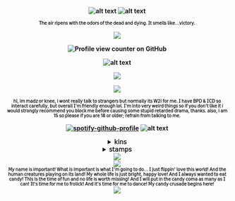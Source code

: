 


<div align="center">

<b>![alt text](https://64.media.tumblr.com/7dea2a21a73276dd5da80e36275c9f3c/05e51809ca144598-1f/s640x960/e88880c0ba61fbd1cad7b108f83f0873c697a0b9.gifv)<b>
![alt text](https://44.media.tumblr.com/1dd875f29a01f625adc9c29aa73604a9/bcd3ef6f95d07d2c-a1/s1280x1920_f1/74b6a7debe42a43a76192c98ac6c84d0459518c0.gifv)
<div align="center">

<b><sup><sub>𝖳𝗁𝖾 𝖺𝗂𝗋 𝗋𝗂𝗉𝖾𝗇𝗌 𝗐𝗂𝗍𝗁 𝗍𝗁𝖾 𝗈𝖽𝗈𝗋𝗌 𝗈𝖿 𝗍𝗁𝖾 𝖽𝖾𝖺𝖽 𝖺𝗇𝖽 𝖽𝗒𝗂𝗇𝗀. 𝖨𝗍 𝗌𝗆𝖾𝗅𝗅𝗌 𝗅𝗂𝗄𝖾...𝗏𝗂𝖼𝗍𝗈𝗋𝗒.</sub></sup></b>
<p align="center">
  <img src="https://64.media.tumblr.com/cdb1a062c5b241ff54bda869be6b8fda/e9469f27eefa44ad-4c/s75x75_c1/e920215a50b2af7832d1e2ca35d88f4b84a2b5ac.gifv" />
</p>

![Profile view counter on GitHub](https://komarev.com/ghpvc/?username=kottbullarcat)


![alt text](https://64.media.tumblr.com/e7d34c1078ddca1fa98d8158d250f2dd/df41b2e692546265-72/s1280x1920/875093fd1bb0ce2f49bcadfaa35b9879f42342a2.pnj)

<p align="center">
  <img src="https://s5.ezgif.com/tmp/ezgif-56e1529ecee6d5.gif" />
  
</p>

<img src="https://64.media.tumblr.com/17e6073f28d61c29183e8b7664265238/eca8b10a97918538-b5/s75x75_c1/8fc242873511a9eae3ae3a7985f2a86d98af7726.gifv" />

<b><sup><sub>𝗁𝗂, 𝗂𝗆 𝗆𝖺𝖽𝗓 𝗈𝗋 𝗄𝗇𝖾𝖾, 𝗂 𝗐𝗈𝗇𝗍 𝗋𝖾𝖺𝗅𝗅𝗒 𝗍𝖺𝗅𝗄 𝗍𝗈 𝗌𝗍𝗋𝖺𝗇𝗀𝖾𝗋𝗌 𝖻𝗎𝗍 𝗇𝗈𝗋𝗆𝖺𝗅𝗅𝗒 𝗂𝗍𝗌 𝖶2𝗂 𝖿𝗈𝗋 𝗆𝖾. 𝖨 𝗁𝖺𝗏𝖾 𝖡𝖯𝖣 & 𝖨𝖢𝖣 𝗌𝗈 𝗂𝗇𝗍𝖾𝗋𝖺𝖼𝗍 𝖼𝖺𝗋𝖾𝖿𝗎𝗅𝗅𝗒, 𝖻𝗎𝗍 𝗈𝗏𝖾𝗋𝖺𝗅𝗅 𝖨’𝗆 𝖿𝗋𝗂𝖾𝗇𝖽𝗅𝗒 𝖾𝗇𝗈𝗎𝗀𝗁 𝗅𝗈𝗅. 𝖨’𝗆 𝗂𝗇𝗍𝗈 𝗏𝖾𝗋𝗒 𝗐𝖾𝗂𝗋𝖽 𝗍𝗁𝗂𝗇𝗀𝗌 𝗌𝗈 𝗂𝖿 𝗒𝗈𝗎 𝖽𝗈𝗇’𝗍 𝗅𝗂𝗄𝖾 𝗂𝗍 𝗂 𝗐𝗈𝗎𝗅𝖽 𝗌𝗍𝗋𝗈𝗇𝗀𝗅𝗒 𝗋𝖾𝖼𝗈𝗆𝗆𝖾𝗇𝖽 𝗒𝗈𝗎 𝖻𝗅𝗈𝖼𝗄 𝗆𝖾 𝖻𝖾𝖿𝗈𝗋𝖾 𝖼𝖺𝗎𝗌𝗂𝗇𝗀 𝗌𝗈𝗆𝖾 𝗌𝗍𝗎𝗉𝗂𝖽 𝗋𝖾𝗍𝖺𝗋𝖽𝖾𝖽 𝖽𝗋𝖺𝗆𝖺, 𝗍𝗁𝖺𝗇𝗄𝗌. 𝖺𝗅𝗌𝗈, 𝗂 𝖺𝗆 15 𝗌𝗈 𝗉𝗅𝖾𝖺𝗌𝖾 𝗂𝖿 𝗒𝗈𝗎 𝖺𝗋𝖾 18 𝗈𝗋 𝗈𝗅𝖽𝖾𝗋; 𝗋𝖾𝖿𝗋𝖺𝗂𝗇 𝖿𝗋𝗈𝗆 𝗍𝖺𝗅𝗄𝗂𝗇𝗀 𝗍𝗈 𝗆𝖾.</sub></sup></b>

[![spotify-github-profile](https://spotify-github-profile.kittinanx.com/api/view?uid=31b2yffynub6sxiq65xwurwdgcuq&cover_image=true&theme=novatorem&show_offline=false&background_color=121212&interchange=false&bar_color=6c0200&bar_color_cover=true)](https://github.com/kittinan/spotify-github-profile)
![alt text](https://64.media.tumblr.com/99e5ce2e44df09cee70acefc80f8e54d/0f3a580eb152b514-68/s500x750/bb267e8ff4666efd6e0ff11929395095d7073183.webp)

<details>
    <summary>𝗄𝗂𝗇𝗌</summary>
    <IMG src="https://64.media.tumblr.com/41c44bf417784bdab8f3a344af44cfd3/dd55da2effe7c2f5-be/s400x600/93edfddcc890dbf7f126643331c96d8a2fa970c7.pnj"  alt="https://64.media.tumblr.com/41c44bf417784bdab8f3a344af44cfd3/dd55da2effe7c2f5-be/s400x600/93edfddcc890dbf7f126643331c96d8a2fa970c7.pnj"/>
   <IMG src="https://64.media.tumblr.com/38a0f3cfc87f5379c6f59ca6e9cc678b/dd55da2effe7c2f5-ad/s400x600/4fe09b8921e23d6dc96d341d3816f4341dd8d224.pnj"  alt="https://64.media.tumblr.com/41c44bf417784bdab8f3a344af44cfd3/dd55da2effe7c2f5-be/s400x600/93edfddcc890dbf7f126643331c96d8a2fa970c7.pnj"/>
  <IMG src="https://64.media.tumblr.com/f874b36888302e2a642f03e970eb8c27/11d6d6494b2fcbf7-c8/s400x600/3ce2997aca97ff7920bb182aab5dc7f9f9847513.pnj"  alt="https://64.media.tumblr.com/41c44bf417784bdab8f3a344af44cfd3/dd55da2effe7c2f5-be/s400x600/93edfddcc890dbf7f126643331c96d8a2fa970c7.pnj"/>
  <IMG src="https://64.media.tumblr.com/9cf930a5e4e0f45d038e04a52be71b5c/dd55da2effe7c2f5-6a/s400x600/a8242294b78dc2fe5a2fe395ee4ff010ea32911e.pnj"  alt="https://64.media.tumblr.com/41c44bf417784bdab8f3a344af44cfd3/dd55da2effe7c2f5-be/s400x600/93edfddcc890dbf7f126643331c96d8a2fa970c7.pnj"/>
  <IMG src="https://64.media.tumblr.com/613ce49efde95a9f179ba44d82057aa3/dd55da2effe7c2f5-7a/s400x600/b32e3a865f5a1e875034c8ad700751dbc44cac40.pnj"  alt="https://64.media.tumblr.com/41c44bf417784bdab8f3a344af44cfd3/dd55da2effe7c2f5-be/s400x600/93edfddcc890dbf7f126643331c96d8a2fa970c7.pnj"/>
  <IMG src="https://64.media.tumblr.com/16339fea04a6aecaa2884639882b7ee4/dd55da2effe7c2f5-71/s400x600/60686f9994abe96ef1a71761a817c57c64f12c27.pnj"  alt="https://64.media.tumblr.com/41c44bf417784bdab8f3a344af44cfd3/dd55da2effe7c2f5-be/s400x600/93edfddcc890dbf7f126643331c96d8a2fa970c7.pnj"/>
    <IMG src="https://64.media.tumblr.com/5ba76361e45daaef13535aad01c86807/dd55da2effe7c2f5-38/s400x600/f221792b174733a5b4ae395aae757c98f485dbaf.pnj"  alt="https://64.media.tumblr.com/41c44bf417784bdab8f3a344af44cfd3/dd55da2effe7c2f5-be/s400x600/93edfddcc890dbf7f126643331c96d8a2fa970c7.pnj"/>
  <IMG src="https://64.media.tumblr.com/3f12437e2f443f939806544e632ac21c/dd55da2effe7c2f5-eb/s400x600/662f285d6b93d9b6661e8d2c864518bfa4240c9d.pnj"  alt="https://64.media.tumblr.com/41c44bf417784bdab8f3a344af44cfd3/dd55da2effe7c2f5-be/s400x600/93edfddcc890dbf7f126643331c96d8a2fa970c7.pnj"/>
    <IMG src="https://64.media.tumblr.com/b7ed0b25c9ff9c362271f920642ab12e/c78ee21d39431a68-a4/s1280x1920/3a4212a0a187d31d1ef8d8718205ca0b27480468.pnj"  alt="https://64.media.tumblr.com/41c44bf417784bdab8f3a344af44cfd3/dd55da2effe7c2f5-be/s400x600/93edfddcc890dbf7f126643331c96d8a2fa970c7.pnj"/>
    </details>
<details>
    <summary>𝗌𝗍𝖺𝗆𝗉𝗌</summary>
       <IMG src="https://64.media.tumblr.com/c363ab705b2f45a9bc6ce6cf62012ad0/ac8c9bbedf28f7df-99/s100x200/0662c39e50fd2f7c109d59a2ad8326259a87e2d5.pnj"  alt="https://64.media.tumblr.com/41c44bf417784bdab8f3a344af44cfd3/dd55da2effe7c2f5-be/s400x600/93edfddcc890dbf7f126643331c96d8a2fa970c7.pnj"/>
  <IMG src="https://64.media.tumblr.com/f3af12521d3ceff8b17795089d2e243c/c9297f588c3bfa47-65/s100x200/21ee4cc1084959d8bdeb8e9aa76a539d52725ea3.pnj"  alt="https://64.media.tumblr.com/41c44bf417784bdab8f3a344af44cfd3/dd55da2effe7c2f5-be/s400x600/93edfddcc890dbf7f126643331c96d8a2fa970c7.pnj"/> 
 <IMG src="https://64.media.tumblr.com/243f831dfb3a859ee8d453dfe28861f9/2ba82c85997e6a3f-f6/s100x200/f952dcbc2b5605f4703c3e4630616b934a27786b.gifv"/>
<IMG src="https://external-media.spacehey.net/media/s_1qOF6hf1JgcPhxWBHdKSKLtCJAl_BhZ-7QyUOhSua4=/https://images-wixmp-ed30a86b8c4ca887773594c2.wixmp.com/f/ec9048d5-1fd4-42f1-88ff-2f628e8b4464/d8cxtjx-c6725af4-2cc8-421f-ac0f-9e7f08203437.gif?token=eyJ0eXAiOiJKV1QiLCJhbGciOiJIUzI1NiJ9.eyJzdWIiOiJ1cm46YXBwOjdlMGQxODg5ODIyNjQzNzNhNWYwZDQxNWVhMGQyNmUwIiwiaXNzIjoidXJuOmFwcDo3ZTBkMTg4OTgyMjY0MzczYTVmMGQ0MTVlYTBkMjZlMCIsIm9iaiI6W1t7InBhdGgiOiJcL2ZcL2VjOTA0OGQ1LTFmZDQtNDJmMS04OGZmLTJmNjI4ZThiNDQ2NFwvZDhjeHRqeC1jNjcyNWFmNC0yY2M4LTQyMWYtYWMwZi05ZTdmMDgyMDM0MzcuZ2lmIn1dXSwiYXVkIjpbInVybjpzZXJ2aWNlOmZpbGUuZG93bmxvYWQiXX0.N1Bd1tV8QMPQwFwRJeG2ZPY5BwzsZSQTEZxXyHJoI10"  alt="https://64.media.tumblr.com/41c44bf417784bdab8f3a344af44cfd3/dd55da2effe7c2f5-be/s400x600/93edfddcc890dbf7f126643331c96d8a2fa970c7.pnj"/>
<IMG src="https://external-media.spacehey.net/media/s_0gWz8N7BN5f2B-NLIzhdWtl4-Xr2_I_ZgL1w559tO4=/https://images-wixmp-ed30a86b8c4ca887773594c2.wixmp.com/f/ec9048d5-1fd4-42f1-88ff-2f628e8b4464/d8d5wyr-34b7e897-62e2-4553-8080-877abef4d284.gif?token=eyJ0eXAiOiJKV1QiLCJhbGciOiJIUzI1NiJ9.eyJzdWIiOiJ1cm46YXBwOjdlMGQxODg5ODIyNjQzNzNhNWYwZDQxNWVhMGQyNmUwIiwiaXNzIjoidXJuOmFwcDo3ZTBkMTg4OTgyMjY0MzczYTVmMGQ0MTVlYTBkMjZlMCIsIm9iaiI6W1t7InBhdGgiOiJcL2ZcL2VjOTA0OGQ1LTFmZDQtNDJmMS04OGZmLTJmNjI4ZThiNDQ2NFwvZDhkNXd5ci0zNGI3ZTg5Ny02MmUyLTQ1NTMtODA4MC04NzdhYmVmNGQyODQuZ2lmIn1dXSwiYXVkIjpbInVybjpzZXJ2aWNlOmZpbGUuZG93bmxvYWQiXX0.mcfTmjc0a3NsqbVaO1l-UtfDUIDbIaow4LTbpKL4kYg"  alt="https://64.media.tumblr.com/41c44bf417784bdab8f3a344af44cfd3/dd55da2effe7c2f5-be/s400x600/93edfddcc890dbf7f126643331c96d8a2fa970c7.pnj"/>
<IMG src="https://64.media.tumblr.com/eb1279c6d8141edca796d4c1e15badf9/4ffca3aa48f34f3a-86/s100x200/573434a37edb8546d35dc543e6e1be28ad548ad7.pnj"  alt="https://64.media.tumblr.com/41c44bf417784bdab8f3a344af44cfd3/dd55da2effe7c2f5-be/s400x600/93edfddcc890dbf7f126643331c96d8a2fa970c7.pnj"/>
<IMG src="https://64.media.tumblr.com/430c878dd802d7cc29b8e2976f623621/4ffca3aa48f34f3a-a3/s100x200/fc29730b689d112dda1d2b7fec17ac25e1f08443.pnj"  alt="https://64.media.tumblr.com/41c44bf417784bdab8f3a344af44cfd3/dd55da2effe7c2f5-be/s400x600/93edfddcc890dbf7f126643331c96d8a2fa970c7.pnj"/>
<IMG src="https://64.media.tumblr.com/3d789f03a2c7b087ca494e92b0a9b5eb/f943d9890bee0f57-4e/s100x200/3b5f820afe5f4f1a1e68ac3e417b25bf31341669.gifv"  alt="https://64.media.tumblr.com/41c44bf417784bdab8f3a344af44cfd3/dd55da2effe7c2f5-be/s400x600/93edfddcc890dbf7f126643331c96d8a2fa970c7.pnj"/>
<IMG src="https://64.media.tumblr.com/8f2e64476352c575947ac21a7ed31a85/a86a17c9a4f8ac26-fa/s100x200/a7446fd805af3650665bd5ebc5b5de76d27ff591.gifv"  alt="https://64.media.tumblr.com/41c44bf417784bdab8f3a344af44cfd3/dd55da2effe7c2f5-be/s400x600/93edfddcc890dbf7f126643331c96d8a2fa970c7.pnj"/>
<IMG src="https://64.media.tumblr.com/4a058c2888320084384f515cd1524e3e/1b8381f969116a1e-5d/s100x200/2481e1ae030df8a4c6112ca71fb6297d53da5b45.pnj"  alt="https://64.media.tumblr.com/41c44bf417784bdab8f3a344af44cfd3/dd55da2effe7c2f5-be/s400x600/93edfddcc890dbf7f126643331c96d8a2fa970c7.pnj"/>
<IMG src="https://64.media.tumblr.com/0077b7c4db45cfdac91a21b04b87714d/5805c69156129592-60/s250x400/936133fcb85f57b7f01c59e433c93ebfdd3c7064.gifv"  alt="https://64.media.tumblr.com/41c44bf417784bdab8f3a344af44cfd3/dd55da2effe7c2f5-be/s400x600/93edfddcc890dbf7f126643331c96d8a2fa970c7.pnj"/>
<IMG src="https://64.media.tumblr.com/298a258b1d543630e11f4315d948c4eb/64b92bce306f5921-5c/s100x200/943d32f44df1b3cfd998478818d040f4e9a9f913.pnj"  alt="https://64.media.tumblr.com/41c44bf417784bdab8f3a344af44cfd3/dd55da2effe7c2f5-be/s400x600/93edfddcc890dbf7f126643331c96d8a2fa970c7.pnj"/>
<IMG src="https://64.media.tumblr.com/19b61b434c37be134996e26149bf0e7f/9cf92db4fd329893-b2/s100x200/f3e6bac63077c94a61d7c5ef02ca981011b5b2c1.pnj"  alt="https://64.media.tumblr.com/41c44bf417784bdab8f3a344af44cfd3/dd55da2effe7c2f5-be/s400x600/93edfddcc890dbf7f126643331c96d8a2fa970c7.pnj"/>
<IMG src="https://64.media.tumblr.com/f57d5941b3783d65b29f0e248b1f67d5/9cf92db4fd329893-98/s100x200/09a238e848e12df4ad14ea70126ebdf270e9fe35.pnj"  alt="https://64.media.tumblr.com/41c44bf417784bdab8f3a344af44cfd3/dd55da2effe7c2f5-be/s400x600/93edfddcc890dbf7f126643331c96d8a2fa970c7.pnj"/>
<IMG src="https://64.media.tumblr.com/14842c5c2e9f766234f6031370fd7c82/8574ac30b86e31bd-aa/s250x400/9edb568ad4992f87d14d9503f63cf293664695e8.pnj"  alt="https://64.media.tumblr.com/41c44bf417784bdab8f3a344af44cfd3/dd55da2effe7c2f5-be/s400x600/93edfddcc890dbf7f126643331c96d8a2fa970c7.pnj"/>
<IMG src="https://64.media.tumblr.com/ed46b9b4034c6b9e9604ef85120515d3/9cf92db4fd329893-2a/s100x200/78e142067abd4f6f264fb946777166c61ae96cb3.pnj"  alt="https://64.media.tumblr.com/41c44bf417784bdab8f3a344af44cfd3/dd55da2effe7c2f5-be/s400x600/93edfddcc890dbf7f126643331c96d8a2fa970c7.pnj"/>
<IMG src="https://64.media.tumblr.com/f9e49f8b92eaf1acc72e45e308925ce4/9cf92db4fd329893-3a/s100x200/a7675b25a2b5f62967a4fcf4f21dd8d5523a7b62.pnj"  alt="https://64.media.tumblr.com/41c44bf417784bdab8f3a344af44cfd3/dd55da2effe7c2f5-be/s400x600/93edfddcc890dbf7f126643331c96d8a2fa970c7.pnj"/>
<IMG src="https://64.media.tumblr.com/36f325ed49f54fa7f462c4c830e3e5d0/db4c128dd381992e-c4/s100x200/886b8a02269c9ce27bfeff4685a2338927e3e3df.pnj"  alt="https://64.media.tumblr.com/41c44bf417784bdab8f3a344af44cfd3/dd55da2effe7c2f5-be/s400x600/93edfddcc890dbf7f126643331c96d8a2fa970c7.pnj"/>
<IMG src="https://64.media.tumblr.com/e2441515472589cbfb3b5b31423c6264/db4c128dd381992e-8c/s100x200/954b5f6e29c0c6711d086ccc442955a7a1a7207b.pnj"  alt="https://64.media.tumblr.com/41c44bf417784bdab8f3a344af44cfd3/dd55da2effe7c2f5-be/s400x600/93edfddcc890dbf7f126643331c96d8a2fa970c7.pnj"/>
<IMG src="https://64.media.tumblr.com/f675019999b00e23dd1c5cb9c6437dfd/db4c128dd381992e-b5/s100x200/16d93b0938d9460cc239994784b52f1d8baa03f3.pnj"  alt="https://64.media.tumblr.com/41c44bf417784bdab8f3a344af44cfd3/dd55da2effe7c2f5-be/s400x600/93edfddcc890dbf7f126643331c96d8a2fa970c7.pnj"/>
<IMG src="https://64.media.tumblr.com/5e8b569d434c12eb70e4a717b0c73feb/db4c128dd381992e-d8/s100x200/b4acb8e501bb9bb6bd6460dbfcdb76f8a29c0279.pnj"  alt="https://64.media.tumblr.com/41c44bf417784bdab8f3a344af44cfd3/dd55da2effe7c2f5-be/s400x600/93edfddcc890dbf7f126643331c96d8a2fa970c7.pnj"/>
<IMG src="https://64.media.tumblr.com/94a807be447e725b6709c96e3dd0a570/db4c128dd381992e-29/s100x200/364246f54e5d5d895206f28586f2adbaa1ec52c2.pnj"  alt="https://64.media.tumblr.com/41c44bf417784bdab8f3a344af44cfd3/dd55da2effe7c2f5-be/s400x600/93edfddcc890dbf7f126643331c96d8a2fa970c7.pnj"/>
<IMG src="https://64.media.tumblr.com/f7d32b0cd4dbf397557fb84604ba0d29/db4c128dd381992e-92/s100x200/6ed6f93d9d2107944b4b0016ac00d29910a70472.pnj"  alt="https://64.media.tumblr.com/41c44bf417784bdab8f3a344af44cfd3/dd55da2effe7c2f5-be/s400x600/93edfddcc890dbf7f126643331c96d8a2fa970c7.pnj"/>
<IMG src="https://64.media.tumblr.com/e2d995a028331a50fba873309ed8c046/db4c128dd381992e-58/s100x200/e4a7792a132be6c7c913287d91d23c41c202447f.pnj"  alt="https://64.media.tumblr.com/41c44bf417784bdab8f3a344af44cfd3/dd55da2effe7c2f5-be/s400x600/93edfddcc890dbf7f126643331c96d8a2fa970c7.pnj"/>
<IMG src="https://64.media.tumblr.com/60b6c30db573b3971d723d7756b82463/db4c128dd381992e-ec/s100x200/435256c551b6bdff54239e0aca70e0df783ea368.pnj"  alt="https://64.media.tumblr.com/41c44bf417784bdab8f3a344af44cfd3/dd55da2effe7c2f5-be/s400x600/93edfddcc890dbf7f126643331c96d8a2fa970c7.pnj"/>
<IMG src="https://64.media.tumblr.com/68bb9e71ec030bfeb579002c6761aa36/8574ac30b86e31bd-b7/s100x200/3aaa63cd8b7fdc2b01245e41dca4a67de92ddbda.gifv"/>
<IMG src="https://64.media.tumblr.com/d47fb259a54535901ce7b724ccdeae26/8574ac30b86e31bd-96/s100x200/1fda5a4092a577ff6e1cfd3529b7d48b02b5d9f7.gifv"/>
<IMG src="https://64.media.tumblr.com/4edba2d9d105f7afae27739cf85a54fc/8574ac30b86e31bd-8d/s250x400/f6f7a3634142430eb2a7c118a71999fad642a971.gifv"/>
<IMG src="https://64.media.tumblr.com/2c24367d368a8585c6c463f7c68c0026/f943d9890bee0f57-13/s100x200/6930438b6ec32b1ad795e9fec759a56cbf268ba8.gifv"/>
<IMG src="https://64.media.tumblr.com/4a0c6aeee99e98be2d7524de6be22fd5/1fcdd031f522001e-6e/s100x200/e74afe043b9a4abebae88257058489716b807d3e.jpg"/>
<IMG src="https://64.media.tumblr.com/03d8a90e8b6eca2dea8bd5f7edc18f5c/f943d9890bee0f57-b8/s100x200/c000a444fe6220eee2b313b5dc7158831ea89685.gifv"/>
<IMG src="https://64.media.tumblr.com/a94b56f219981ac6d01143f16cef5314/f1178a5f62e3c39d-b2/s100x200/438ef9c18016883beb6b2671cfc767fea22e5fe4.pnj"/>
<IMG src="https://64.media.tumblr.com/3fdb2eb80a13122e86a3b83d2e44aecb/a99305fc354b6993-b5/s100x200/1d2715db3008addfa14a6a23e82c36192a8651e0.pnj"/>
<IMG src="https://64.media.tumblr.com/482e387d9ef7ddf0144c555d67b4544c/a99305fc354b6993-9c/s100x200/ef11f9c5f9ffb917febfba61068e4e02c17b683c.pnj"/>
<IMG src="https://64.media.tumblr.com/203915299157c7fe6039e851a7dbaba0/a99305fc354b6993-10/s100x200/2805f21995d40abfac2f7e87a1a7c639c2aab961.pnj"/>
<IMG src="https://external-media.spacehey.net/media/sXmx5zeKsLrCMbU9cgKCeYsPgii6vDIaXrFdCDkeAu7I=/https://i.ibb.co/dMy2Znn/devi-and-nny.png"/>
<IMG src="https://external-media.spacehey.net/media/sP1cB5vhICvCX4WOf_BmrmcL1aJR-gpUKu9Ft8CfjVaQ=/https://i.ibb.co/sPm9fnd/and-now-we-depart.png"/>
<IMG src="https://external-media.spacehey.net/media/sVPY3EBvtJCIWBcZO3O0WKHFuojFEqa7lvKpjkF4CuBY=/https://i.ibb.co/3rVmdc0/dg1zl77-daed33b7-30a3-41e0-bb6b-4d38ed34d914.gif"/>
<IMG src="https://64.media.tumblr.com/806d5e88f7cb8a4f34220a8dd375f901/f8f0df836df385fa-86/s100x200/409025d19253dacb407268e1f6665ba859d39757.pnj"/>
<IMG src="https://64.media.tumblr.com/276a51a83663cea3723efb71af6c39ff/f8f0df836df385fa-8d/s100x200/e3cc776a551601f5c6fad32f648bded3d63f97c5.gifv"/>
<IMG src="https://64.media.tumblr.com/d8fe66136f9622862fef409e97e6cba3/d466352a989a32b5-f8/s100x200/fc88f644fa0fe2ecb03989d1c3dad9a52d303de8.pnj"/>
<IMG src="https://64.media.tumblr.com/92b3f5a598fa040fb13f79669b7850a3/d466352a989a32b5-62/s100x200/f829e96e9a3aa67f8ca3c60266ae0c75521aa42d.pnj"/>
<IMG src="https://64.media.tumblr.com/bfdbd2f84587c2b036031258f249ad23/d466352a989a32b5-8b/s100x200/049ae77399bdb5950ed3316a2adcd699deace05e.pnj"/>
<IMG src="https://64.media.tumblr.com/5648ce04703fb7bcb3a80367b7719592/17bd8b808632808f-83/s250x400/e5f0ea9d9fea13804fd085f037d83d3768e022b8.gifv"/>
    </details>

<div align="center">
<IMG src="https://64.media.tumblr.com/4a86639cbab2ce2e6e49107f07fd71b0/6d12f0ecee1b5ac1-dd/s1280x1920/8aac286286c11802befba484ed4d3fc388983c8d.pnj"/>

<div align="center">
  <IMG src="https://64.media.tumblr.com/0742c22abbaa61245c5295a1de3101da/b51ac0c49b56aec9-a3/s100x200/37c1085d9547106375fc03c212fa17417143bfc7.gifv"/> 


  <div align="center">
  <b><sup><sub>𝖬𝗒 𝗇𝖺𝗆𝖾 𝗂𝗌 𝗂𝗆𝗉𝗈𝗋𝗍𝖺𝗇𝗍! 𝖶𝗁𝖺𝗍 𝗂𝗌 𝗂𝗆𝗉𝗈𝗋𝗍𝖺𝗇𝗍 𝗂𝗌 𝗐𝗁𝖺𝗍 𝖨'𝗆 𝗀𝗈𝗂𝗇𝗀 𝗍𝗈 𝖽𝗈... 𝖨 𝗃𝗎𝗌𝗍 𝖿𝗅𝗂𝗉𝗉𝗂𝗇' 𝗅𝗈𝗏𝖾 𝗍𝗁𝗂𝗌 𝗐𝗈𝗋𝗅𝖽! 𝖠𝗇𝖽 𝗍𝗁𝖾 𝗁𝗎𝗆𝖺𝗇 𝖼𝗋𝖾𝖺𝗍𝗎𝗋𝖾𝗌 𝗉𝗅𝖺𝗒𝗂𝗇𝗀 𝗈𝗇 𝗂𝗍𝗌 𝗅𝖺𝗇𝖽! 𝖬𝗒 𝗐𝗁𝗈𝗅𝖾 𝗅𝗂𝖿𝖾 𝗂𝗌 𝗃𝗎𝗌𝗍 𝖻𝗋𝗂𝗀𝗁𝗍, 𝗁𝖺𝗉𝗉𝗒 𝗅𝗈𝗏𝖾! 𝖠𝗇𝖽 𝖨 𝖺𝗅𝗐𝖺𝗒𝗌 𝗐𝖺𝗇𝗍𝖾𝖽 𝗍𝗈 𝖾𝖺𝗍 𝖼𝖺𝗇𝖽𝗒! 𝖳𝗁𝗂𝗌 𝗂𝗌 𝗍𝗁𝖾 𝗍𝗂𝗆𝖾 𝗈𝖿 𝖿𝗎𝗇 𝖺𝗇𝖽 𝗇𝗈 𝗅𝗂𝖿𝖾 𝗂𝗌 𝗐𝗈𝗋𝗍𝗁 𝗆𝗂𝗌𝗌𝗂𝗇𝗀! 𝖠𝗇𝖽 𝖨 𝗐𝗂𝗅𝗅 𝗉𝗎𝗍 𝗂𝗇 𝗍𝗁𝖾 𝖼𝖺𝗇𝖽𝗒 𝖼𝗈𝗆𝖺 𝖺𝗌 𝗆𝖺𝗇𝗒 𝖺𝗌 𝖨 𝖼𝖺𝗇! 𝖨𝗍'𝗌 𝗍𝗂𝗆𝖾 𝖿𝗈𝗋 𝗆𝖾 𝗍𝗈 𝖿𝗋𝗈𝗅𝗂𝖼𝗄! 𝖠𝗇𝖽 𝗂𝗍'𝗌 𝗍𝗂𝗆𝖾 𝖿𝗈𝗋 𝗆𝖾 𝗍𝗈 𝖽𝖺𝗇𝖼𝖾! 𝖬𝗒 𝖼𝖺𝗇𝖽𝗒 𝖼𝗋𝗎𝗌𝖺𝖽𝖾 𝖻𝖾𝗀𝗂𝗇𝗌 𝗁𝖾𝗋𝖾!</sub></sup></b>
  <div align="center">

  <IMG src="https://64.media.tumblr.com/af486a5803a3ba18351f74a45458f933/11d6d6494b2fcbf7-d7/s250x400/45f714208cd8e304e10c6746bc3cbefab6f730e1.gifv"/> 

